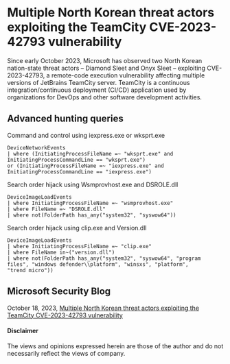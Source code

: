 # Multiple North Korean threat actors exploiting the TeamCity CVE-2023-42793 vulnerability
Since early October 2023, Microsoft has observed two North Korean nation-state threat actors – Diamond Sleet and Onyx Sleet – exploiting CVE-2023-42793, a remote-code execution vulnerability affecting multiple versions of JetBrains TeamCity server. 
TeamCity is a continuous integration/continuous deployment (CI/CD) application used by organizations for DevOps and other software development activities.

## Advanced hunting queries
Command and control using iexpress.exe or wksprt.exe
```kusto
DeviceNetworkEvents
| where (InitiatingProcessFileName =~ "wksprt.exe" and InitiatingProcessCommandLine == "wksprt.exe") 
or (InitiatingProcessFileName =~ "iexpress.exe" and InitiatingProcessCommandLine == "iexpress.exe")
```

Search order hijack using Wsmprovhost.exe and DSROLE.dll
```kusto
DeviceImageLoadEvents
| where InitiatingProcessFileName =~ "wsmprovhost.exe"
| where FileName =~ "DSROLE.dll"
| where not(FolderPath has_any("system32", "syswow64"))
```

Search order hijack using clip.exe and Version.dll
```kusto
DeviceImageLoadEvents
| where InitiatingProcessFileName =~ "clip.exe"
| where FileName in~("version.dll")
| where not(FolderPath has_any("system32", "syswow64", "program files", "windows defender\\platform", "winsxs", "platform",
"trend micro"))
```

## Microsoft Security Blog
October 18, 2023, [Multiple North Korean threat actors exploiting the TeamCity CVE-2023-42793 vulnerability](https://www.microsoft.com/en-us/security/blog/2023/10/18/multiple-north-korean-threat-actors-exploiting-the-teamcity-cve-2023-42793-vulnerability/)

#### Disclaimer
The views and opinions expressed herein are those of the author and do not necessarily reflect the views of company.
